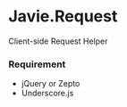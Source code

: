 Javie.Request
=======

Client-side Request Helper

### Requirement

* jQuery or Zepto
* Underscore.js